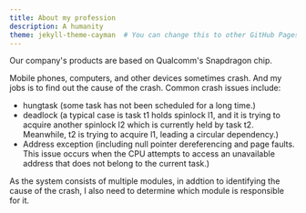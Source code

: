 ```yaml
---
title: About my profession
description: A humanity
theme: jekyll-theme-cayman  # You can change this to other GitHub Pages supported themes
---
```


Our company's products are based on Qualcomm's Snapdragon chip.

Mobile phones, computers, and other devices sometimes crash.
And my jobs is to find out the cause of the crash.
Common crash issues include:
- hungtask (some task has not been scheduled for a long time.)
- deadlock (a typical case is task t1 holds spinlock l1, and it is trying to acquire another spinlock l2 which is currently held by task t2. Meanwhile, t2 is trying to acquire l1, leading a circular dependency.)
- Address exception (including null pointer dereferencing and page faults. This issue occurs when the CPU attempts to access an unavailable address that does not belong to the current task.)

As the system consists of multiple modules, in addtion to identifying the cause of the crash, I also need to determine which module is responsible for it.
